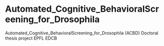 # Automated_Cognitive_BehavioralScreening_for_Drosophila
Automated_Cognitive_BehavioralScreening_for_Drosophila (ACBD)
Doctoral thesis project EPFL EDCB
